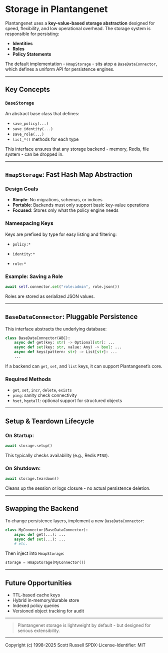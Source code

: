 # Storage in Plantangenet

Plantangenet uses a **key-value-based storage abstraction** designed for speed, flexibility, and low operational overhead. The storage system is responsible for persisting:

* **Identities**
* **Roles**
* **Policy Statements**

The default implementation - `HmapStorage` - sits atop a `BaseDataConnector`, which defines a uniform API for persistence engines.

---

## Key Concepts

### `BaseStorage`

An abstract base class that defines:

* `save_policy(...)`
* `save_identity(...)`
* `save_role(...)`
* `list_*()` methods for each type

This interface ensures that any storage backend - memory, Redis, file system - can be dropped in.

---

## `HmapStorage`: Fast Hash Map Abstraction

### Design Goals

* **Simple**: No migrations, schemas, or indices
* **Portable**: Backends must only support basic key-value operations
* **Focused**: Stores only what the policy engine needs

### Namespacing Keys

Keys are prefixed by type for easy listing and filtering:

* `policy:*`

* `identity:*`
* `role:*`

### Example: Saving a Role

```python
await self.connector.set("role:admin", role.json())
```

Roles are stored as serialized JSON values.

---

## `BaseDataConnector`: Pluggable Persistence

This interface abstracts the underlying database:

```python
class BaseDataConnector(ABC):
    async def get(key: str) -> Optional[str]: ...
    async def set(key: str, value: Any) -> bool: ...
    async def keys(pattern: str) -> List[str]: ...
    ...
```

If a backend can `get`, `set`, and `list` keys, it can support Plantangenet’s core.

### Required Methods

* `get`, `set`, `incr`, `delete`, `exists`
* `ping`: sanity check connectivity
* `hset`, `hgetall`: optional support for structured objects

---

## Setup & Teardown Lifecycle

### On Startup:

```python
await storage.setup()
```

This typically checks availability (e.g., Redis `PING`).

### On Shutdown:

```python
await storage.teardown()
```

Cleans up the session or logs closure - no actual persistence deletion.

---

## Swapping the Backend

To change persistence layers, implement a new `BaseDataConnector`:

```python
class MyConnector(BaseDataConnector):
    async def get(...): ...
    async def set(...): ...
    # etc.
```

Then inject into `HmapStorage`:

```python
storage = HmapStorage(MyConnector())
```

---

## Future Opportunities

* TTL-based cache keys
* Hybrid in-memory/durable store
* Indexed policy queries
* Versioned object tracking for audit

---

> Plantangenet storage is lightweight by default - but designed for serious extensibility.

---
Copyright (c) 1998-2025 Scott Russell
SPDX-License-Identifier: MIT 